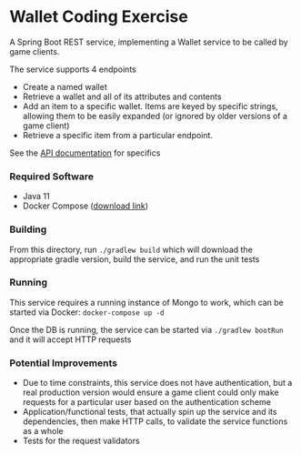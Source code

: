 # Wallet Coding Exercise
A Spring Boot REST service, implementing a Wallet service to be called by game clients.

The service supports 4 endpoints
* Create a named wallet
* Retrieve a wallet and all of its attributes and contents
* Add an item to a specific wallet. Items are keyed by specific strings, allowing them to be easily expanded (or ignored
by older versions of a game client) 
* Retrieve a specific item from a particular endpoint.

See the [API documentation](./API.yaml) for specifics

### Required Software
* Java 11
* Docker Compose ([download link](https://docs.docker.com/compose/install/))

### Building
From this directory, run `./gradlew build` which will download the appropriate gradle 
version, build the service, and run the unit tests

### Running
This service requires a running instance of Mongo to work, which can be started via Docker: `docker-compose up -d`  

Once the DB is running, the service can be started via `./gradlew bootRun` and it will accept HTTP requests

### Potential Improvements
* Due to time constraints, this service does not have authentication, but a real production 
version would ensure a game client could only make requests for a particular user based on
the authentication scheme
* Application/functional tests, that actually spin up the service and its dependencies, then 
make HTTP calls, to validate the service functions as a whole
* Tests for the request validators
